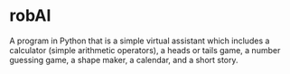 # robAI
A program in Python that is a simple virtual assistant which includes a calculator (simple arithmetic operators), a heads or tails game, a number guessing game, a shape maker, a calendar, and a short story.


